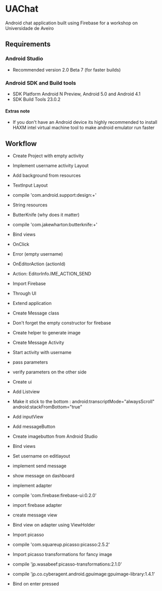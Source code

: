 # UAChat

Android chat application built using Firebase for a workshop on Universidade de Aveiro

## Requirements
### Android Studio
 - Recommended version 2.0 Beta 7 (for faster builds)

### Android SDK and Build tools
 - SDK Platform Android N Preview, Android 5.0 and Android 4.1
 - SDK Build Tools 23.0.2
 
#### Extras note
 - If you don't have an Android device its highly recommended to install 
 HAXM intel virtual machine tool to make android emulator run faster


## Workflow

 - Create Project with empty activity
 
 - Implement username activity Layout
  - Add background from resources
  
 - TextInput Layout 
  - compile 'com.android.support:design:+'
 
 - String resources
 
 - ButterKnife (why does it matter)
  - compile 'com.jakewharton:butterknife:+'
 
 - Bind views
  - OnClick
  - Error (empty username)
  - OnEditorAction (actionId)
  - Action: EditorInfo.IME_ACTION_SEND
 
 - Import Firebase
  - Through UI
  - Extend application
 
 - Create Message class
  - Don't forget the empty constructor for firebase 
  - Create helper to generate image
 
 - Create Message Activity
 
 - Start activity with username
  - pass parameters
  - verify parameters on the other side
 
 - Create ui 
  - Add Listview
  - Make it stick to the bottom :
  android:transcriptMode="alwaysScroll"
  android:stackFromBottom="true"
  - Add inputView
  - Add messageButton
  - Create imagebutton from Android Studio
  - Bind views
  - Set username on editlayout
 
 - implement send message
 
 - show message on dashboard
 
 - implement adapter
  - compile 'com.firebase:firebase-ui:0.2.0'
  - import firebase adapter
  - create message view
  - Bind view on adapter using ViewHolder
  - Import picasso 
   - compile 'com.squareup.picasso:picasso:2.5.2'
  - Import picasso transformations for fancy image
   - compile 'jp.wasabeef:picasso-transformations:2.1.0'
   - compile 'jp.co.cyberagent.android.gpuimage:gpuimage-library:1.4.1'
   
 - Bind on enter pressed